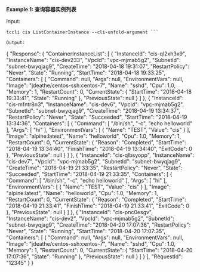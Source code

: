 **Example 1: 查询容器实例列表**



Input: 

```
tccli cis ListContainerInstance --cli-unfold-argument ```

Output: 
```
{
    "Response": {
        "ContainerInstanceList": [
            {
                "InstanceId": "cis-ql2xh3x9",
                "InstanceName": "cis-dev233",
                "VpcId": "vpc-mjmab5g2",
                "SubnetId": "subnet-bwyqjag9",
                "CreateTime": "2018-04-18 19:31:07",
                "RestartPolicy": "Never",
                "State": "Running",
                "StartTime": "2018-04-18 19:33:25",
                "Containers": [
                    {
                        "Command": null,
                        "Args": null,
                        "EnvironmentVars": null,
                        "Image": "jdeathe/centos-ssh:centos-7",
                        "Name": "sshd",
                        "Cpu": 1.0,
                        "Memory": 1,
                        "RestartCount": 0,
                        "CurrentState": {
                            "StartTime": "2018-04-18 19:33:41",
                            "State": "Running"
                        },
                        "PreviousState": null
                    }
                ]
            },
            {
                "InstanceId": "cis-mfntr8n3",
                "InstanceName": "cis-dev6",
                "VpcId": "vpc-mjmab5g2",
                "SubnetId": "subnet-bwyqjag9",
                "CreateTime": "2018-04-19 13:34:37",
                "RestartPolicy": "Never",
                "State": "Succeeded",
                "StartTime": "2018-04-19 13:34:36",
                "Containers": [
                    {
                        "Command": [
                            "/bin/sh",
                            "-c",
                            "echo helloworld"
                        ],
                        "Args": [
                            "hi"
                        ],
                        "EnvironmentVars": [
                            {
                                "Name": "TEST",
                                "Value": "cis"
                            }
                        ],
                        "Image": "alpine:latest",
                        "Name": "helloworld",
                        "Cpu": 1.0,
                        "Memory": 1,
                        "RestartCount": 0,
                        "CurrentState": {
                            "Reason": "Completed",
                            "StartTime": "2018-04-19 13:34:40",
                            "FinishTime": "2018-04-19 13:34:40",
                            "ExitCode": 0
                        },
                        "PreviousState": null
                    }
                ]
            },
            {
                "InstanceId": "cis-qlbsyopp",
                "InstanceName": "cis-dev7",
                "VpcId": "vpc-mjmab5g2",
                "SubnetId": "subnet-bwyqjag9",
                "CreateTime": "2018-04-19 21:33:35",
                "RestartPolicy": "Never",
                "State": "Succeeded",
                "StartTime": "2018-04-19 21:33:35",
                "Containers": [
                    {
                        "Command": [
                            "/bin/sh",
                            "-c",
                            "echo helloworld"
                        ],
                        "Args": [
                            "hi"
                        ],
                        "EnvironmentVars": [
                            {
                                "Name": "TEST",
                                "Value": "cis"
                            }
                        ],
                        "Image": "alpine:latest",
                        "Name": "helloworld",
                        "Cpu": 1.0,
                        "Memory": 1,
                        "RestartCount": 0,
                        "CurrentState": {
                            "Reason": "Completed",
                            "StartTime": "2018-04-19 21:33:41",
                            "FinishTime": "2018-04-19 21:33:41",
                            "ExitCode": 0
                        },
                        "PreviousState": null
                    }
                ]
            },
            {
                "InstanceId": "cis-pnc0esgv",
                "InstanceName": "cis-dev2",
                "VpcId": "vpc-mjmab5g2",
                "SubnetId": "subnet-bwyqjag9",
                "CreateTime": "2018-04-20 17:07:36",
                "RestartPolicy": "Never",
                "State": "Running",
                "StartTime": "2018-04-20 17:07:35",
                "Containers": [
                    {
                        "Command": null,
                        "Args": null,
                        "EnvironmentVars": null,
                        "Image": "jdeathe/centos-ssh:centos-7",
                        "Name": "sshd",
                        "Cpu": 1.0,
                        "Memory": 1,
                        "RestartCount": 0,
                        "CurrentState": {
                            "StartTime": "2018-04-20 17:07:36",
                            "State": "Running"
                        },
                        "PreviousState": null
                    }
                ]
            }
        ],
        "RequestId": "12345"
    }
}
```

